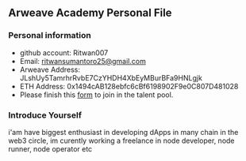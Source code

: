 ## Arweave Academy Personal File

### Personal information

- github account: Ritwan007
- Email: ritwansumantoro25@gmail.com
- Arweave Address: JLshUy5TamrhrRvbE7CzYHDH4XbEyMBurBFa9HNLgjk
- ETH Address: 0x1494cAB128ebfc6cBf6198902F9e0C807D481028
- Please finish this [form](https://docs.google.com/forms/d/e/1FAIpQLSfWA5fIIcBgmRppm3jNz5vmf9Mai_QMVil-2pO4r7YKn_Zhtw/viewform?usp=sf_link) to join in the talent pool.

### Introduce Yourself
 i'am have biggest enthusiast in developing dApps in many chain in the web3 circle, im curently working a freelance in node developer, node runner, node operator etc
